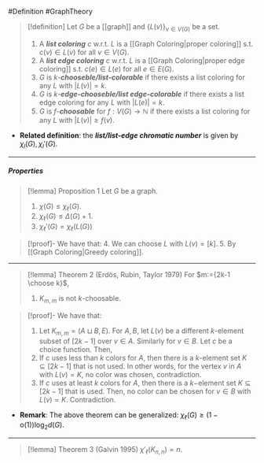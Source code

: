 #Definition #GraphTheory 

> [!definition]
> Let $G$ be a [[graph]] and $\{ L(v) \}_{v\in V(G)}$ be a set.
> 1. A ***list coloring*** $c$ w.r.t. $L$ is a [[Graph Coloring|proper coloring]] s.t. $c(v)\in L(v)$ for all $v\in V(G)$.
> 2. A ***list edge coloring*** $c$ w.r.t. $L$ is a [[Graph Coloring|proper edge coloring]] s.t. $c(e)\in L(e)$ for all $e\in E(G)$.
> 3. $G$ is $k$-***chooseble/list-colorable*** if there exists a list coloring for any $L$ with $\left| L(v) \right|=k$. 
> 4. $G$ is $k$-***edge-chooseble/list edge-colorable*** if there exists a list edge coloring for any $L$ with $\left| L(e) \right|=k$. 
> 5. $G$ is $f$-***choosable*** for $f:V(G)\to \mathbb{N}$ if there exists a list coloring for any $L$ with $\left| L(v) \right|\geq f(v)$.
- **Related definition**: the ***list/list-edge chromatic number*** is given by $\chi_{l}(G),\chi_{l}'(G)$. 
---
##### Properties
> [!lemma] Proposition 1
> Let $G$ be a graph. 
> 1. $\chi(G)\leq \chi_{\ell}(G)$.
> 2. $\chi_{\ell}(G)\leq \Delta(G)+1$.
> 3. $\chi_{\ell}'(G)=\chi_{\ell}(L(G))$

> [!proof]-
> We have that:
> 4. We can choose $L$ with $L(v)=[k]$. 
> 5. By [[Graph Coloring|Greedy coloring]].
---
> [!lemma] Theorem 2 (Erdös, Rubin, Taylor 1979)
> For $m:={2k-1 \choose k}$,
> 1. $K_{m,m}$ is not $k$-choosable.

> [!proof]-
> We have that:
> 1. Let $K_{m,m}=(A\sqcup B, E)$. For $A,B$, let $L(v)$ be a different $k$-element subset of $[2k-1]$ over $v\in A$. Similarly for $v\in B$. Let $c$ be a choice function. Then, 
> 	1. If $c$ uses less than $k$ colors for $A$, then there is a $k$-element set $K\subseteq [2k-1]$ that is not used. In other words, for the vertex $v$ in $A$ with $L(v)=K$, no color was chosen, contradiction.
> 	2. If $c$ uses at least $k$ colors for $A$, then there is a $k-$element set $K\subseteq[2k-1]$ that is used. Then, no color can be chosen for $v\in B$ with $L(v)=K$. Contradiction.

- **Remark**: The above theorem can be generalized: $\chi_{\ell}(G)\geq (1-\text{o}(1))\log_{2}d(G)$.

---
> [!lemma] Theorem 3 (Galvin 1995)
> $\chi'_{\ell}(K_{n,n})=n$. 
